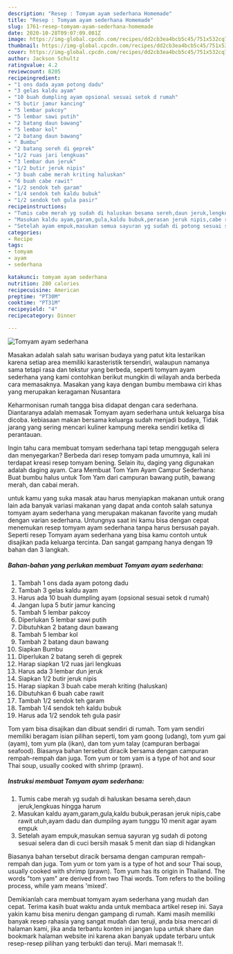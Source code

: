 ```yaml
---
description: "Resep : Tomyam ayam sederhana Homemade"
title: "Resep : Tomyam ayam sederhana Homemade"
slug: 1761-resep-tomyam-ayam-sederhana-homemade
date: 2020-10-28T09:07:09.081Z
image: https://img-global.cpcdn.com/recipes/dd2cb3ea4bcb5c45/751x532cq70/tomyam-ayam-sederhana-foto-resep-utama.jpg
thumbnail: https://img-global.cpcdn.com/recipes/dd2cb3ea4bcb5c45/751x532cq70/tomyam-ayam-sederhana-foto-resep-utama.jpg
cover: https://img-global.cpcdn.com/recipes/dd2cb3ea4bcb5c45/751x532cq70/tomyam-ayam-sederhana-foto-resep-utama.jpg
author: Jackson Schultz
ratingvalue: 4.2
reviewcount: 8205
recipeingredient:
- "1 ons dada ayam potong dadu"
- "3 gelas kaldu ayam"
- "10 buah dumpling ayam opsional sesuai setok d rumah"
- "5 butir jamur kancing"
- "5 lembar pakcoy"
- "5 lembar sawi putih"
- "2 batang daun bawang"
- "5 lembar kol"
- "2 batang daun bawang"
- " Bumbu"
- "2 batang sereh di geprek"
- "1/2 ruas jari lengkuas"
- "3 lembar dun jeruk"
- "1/2 butir jeruk nipis"
- "3 buah cabe merah kriting haluskan"
- "6 buah cabe rawit"
- "1/2 sendok teh garam"
- "1/4 sendok teh kaldu bubuk"
- "1/2 sendok teh gula pasir"
recipeinstructions:
- "Tumis cabe merah yg sudah di haluskan besama sereh,daun jeruk,lengkuas hingga harum"
- "Masukan kaldu ayam,garam,gula,kaldu bubuk,perasan jeruk nipis,cabe rawit utuh,ayam dadu dan dumpilng ayam tunggu 10 menit agar ayam empuk"
- "Setelah ayam empuk,masukan semua sayuran yg sudah di potong sesuai selera dan di cuci bersih masak 5 menit dan siap di hidangkan"
categories:
- Recipe
tags:
- tomyam
- ayam
- sederhana

katakunci: tomyam ayam sederhana 
nutrition: 280 calories
recipecuisine: American
preptime: "PT30M"
cooktime: "PT31M"
recipeyield: "4"
recipecategory: Dinner

---
```



![Tomyam ayam sederhana](https://img-global.cpcdn.com/recipes/dd2cb3ea4bcb5c45/751x532cq70/tomyam-ayam-sederhana-foto-resep-utama.jpg)

Masakan adalah salah satu warisan budaya yang patut kita lestarikan karena setiap area memiliki karasteristik tersendiri, walaupun namanya sama tetapi rasa dan tekstur yang berbeda, seperti tomyam ayam sederhana yang kami contohkan berikut mungkin di wilayah anda berbeda cara memasaknya. Masakan yang kaya dengan bumbu membawa ciri khas yang merupakan keragaman Nusantara

Keharmonisan rumah tangga bisa didapat dengan cara sederhana. Diantaranya adalah memasak Tomyam ayam sederhana untuk keluarga bisa dicoba. kebiasaan makan bersama keluarga sudah menjadi budaya, Tidak jarang yang sering mencari kuliner kampung mereka sendiri ketika di perantauan.

Ingin tahu cara membuat tomyam sederhana tapi tetap menggugah selera dan menyegarkan? Berbeda dari resep tomyam pada umumnya, kali ini terdapat kreasi resep tomyam bening. Selain itu, daging yang digunakan adalah daging ayam. Cara Membuat Tom Yam Ayam Campur Sederhana: Buat bumbu halus untuk Tom Yam dari campuran bawang putih, bawang merah, dan cabai merah.

untuk kamu yang suka masak atau harus menyiapkan makanan untuk orang lain ada banyak variasi makanan yang dapat anda contoh salah satunya tomyam ayam sederhana yang merupakan makanan favorite yang mudah dengan varian sederhana. Untungnya saat ini kamu bisa dengan cepat menemukan resep tomyam ayam sederhana tanpa harus bersusah payah.
Seperti resep Tomyam ayam sederhana yang bisa kamu contoh untuk disajikan pada keluarga tercinta. Dan sangat gampang hanya dengan 19 bahan dan 3 langkah.


<!--inarticleads1-->

##### Bahan-bahan yang perlukan membuat Tomyam ayam sederhana:

1. Tambah 1 ons dada ayam potong dadu
1. Tambah 3 gelas kaldu ayam
1. Harus ada 10 buah dumpling ayam (opsional sesuai setok d rumah)
1. Jangan lupa 5 butir jamur kancing
1. Tambah 5 lembar pakcoy
1. Diperlukan 5 lembar sawi putih
1. Dibutuhkan 2 batang daun bawang
1. Tambah 5 lembar kol
1. Tambah 2 batang daun bawang
1. Siapkan  Bumbu
1. Diperlukan 2 batang sereh di geprek
1. Harap siapkan 1/2 ruas jari lengkuas
1. Harus ada 3 lembar dun jeruk
1. Siapkan 1/2 butir jeruk nipis
1. Harap siapkan 3 buah cabe merah kriting (haluskan)
1. Dibutuhkan 6 buah cabe rawit
1. Tambah 1/2 sendok teh garam
1. Tambah 1/4 sendok teh kaldu bubuk
1. Harus ada 1/2 sendok teh gula pasir


Tom yam bisa disajikan dan dibuat sendiri di rumah. Tom yam sendiri memiliki beragam isian pilihan seperti, tom yam goong (udang), tom yum gai (ayam), tom yum pla (ikan), dan tom yum talay (campuran berbagai seafood). Biasanya bahan tersebut diracik bersama dengan campuran rempah-rempah dan juga. Tom yum or tom yam is a type of hot and sour Thai soup, usually cooked with shrimp (prawn). 

<!--inarticleads2-->

##### Instruksi membuat  Tomyam ayam sederhana:

1. Tumis cabe merah yg sudah di haluskan besama sereh,daun jeruk,lengkuas hingga harum
1. Masukan kaldu ayam,garam,gula,kaldu bubuk,perasan jeruk nipis,cabe rawit utuh,ayam dadu dan dumpilng ayam tunggu 10 menit agar ayam empuk
1. Setelah ayam empuk,masukan semua sayuran yg sudah di potong sesuai selera dan di cuci bersih masak 5 menit dan siap di hidangkan


Biasanya bahan tersebut diracik bersama dengan campuran rempah-rempah dan juga. Tom yum or tom yam is a type of hot and sour Thai soup, usually cooked with shrimp (prawn). Tom yum has its origin in Thailand. The words &#34;tom yam&#34; are derived from two Thai words. Tom refers to the boiling process, while yam means &#39;mixed&#39;. 

Demikianlah cara membuat tomyam ayam sederhana yang mudah dan cepat. Terima kasih buat waktu anda untuk membaca artikel resep ini. Saya yakin kamu bisa meniru dengan gampang di rumah. Kami masih memiliki banyak resep rahasia yang sangat mudah dan teruji, anda bisa mencari di halaman kami, jika anda terbantu konten ini jangan lupa untuk share dan bookmark halaman website ini karena akan banyak update terbaru untuk resep-resep pilihan yang terbukti dan teruji. Mari memasak !!. 

